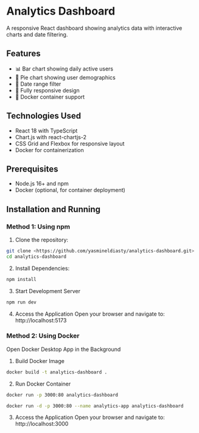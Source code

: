 # Analytics Dashboard

A responsive React dashboard showing analytics data with interactive charts and date filtering.

## Features

- 📊 Bar chart showing daily active users
- 🥧 Pie chart showing user demographics
- 📅 Date range filter
- 📱 Fully responsive design
- 🐳 Docker container support

## Technologies Used

- React 18 with TypeScript
- Chart.js with react-chartjs-2
- CSS Grid and Flexbox for responsive layout
- Docker for containerization

## Prerequisites

- Node.js 16+ and npm
- Docker (optional, for container deployment)

## Installation and Running

### Method 1: Using npm

1. Clone the repository:
```bash
git clone <https://github.com/yasmineldiasty/analytics-dashboard.git>
cd analytics-dashboard
```

2. Install Dependencies:
```bash
npm install
```

3. Start Development Server
```bash
npm run dev
```

4. Access the Application
Open your browser and navigate to: http://localhost:5173


### Method 2: Using Docker
Open Docker Desktop App in the Background
1. Build Docker Image
```bash
docker build -t analytics-dashboard .
```
2. Run Docker Container
```bash
docker run -p 3000:80 analytics-dashboard
```
```bash
docker run -d -p 3000:80 --name analytics-app analytics-dashboard
```

3. Access the Application
Open your browser and navigate to: http://localhost:3000

